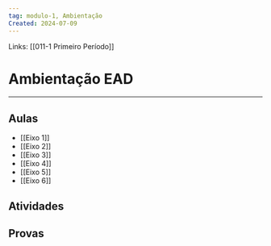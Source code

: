 ```yaml
---
tag: modulo-1, Ambientação
Created: 2024-07-09
---
```

Links: [[011-1 Primeiro Período]]  

# Ambientação EAD
---
## Aulas
- [[Eixo 1]]
- [[Eixo 2]]
- [[Eixo 3]]
- [[Eixo 4]]
- [[Eixo 5]]
- [[Eixo 6]]

## Atividades

## Provas


